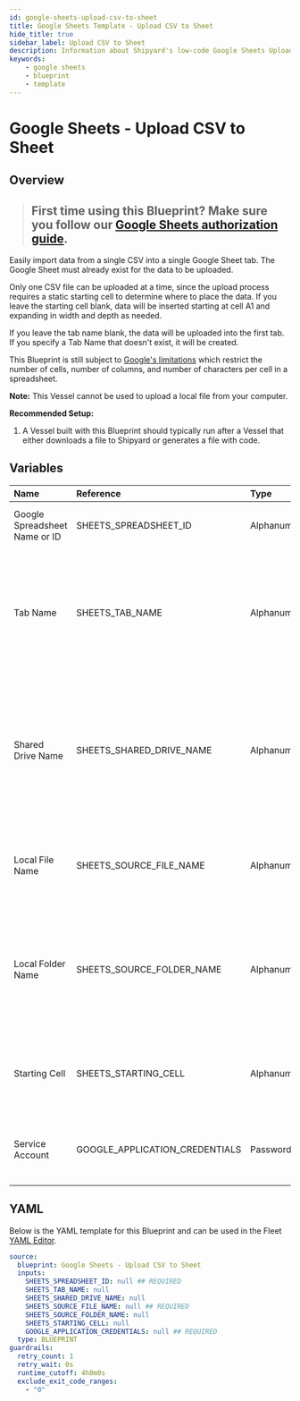 ```yaml
---
id: google-sheets-upload-csv-to-sheet
title: Google Sheets Template - Upload CSV to Sheet
hide_title: true
sidebar_label: Upload CSV to Sheet
description: Information about Shipyard's low-code Google Sheets Upload CSV to Sheet blueprint. Easily import your data into a Google Sheet so your teams can collaboratively edit it. Create or update worksheets at scale.
keywords:
    - google sheets
    - blueprint
    - template
---
```


# Google Sheets - Upload CSV to Sheet

## Overview

> ## **First time using this Blueprint? Make sure you follow our [Google Sheets authorization guide](https://www.shipyardapp.com/docs/blueprint-library/google-sheets/google-sheets-authorization/)**.

Easily import data from a single CSV into a single Google Sheet tab. The Google Sheet must already exist for the data to be uploaded.

Only one CSV file can be uploaded at a time, since the upload process requires a static starting cell to determine where to place the data. If you leave the starting cell blank, data will be inserted starting at cell A1 and expanding in width and depth as needed.

If you leave the tab name blank, the data will be uploaded into the first tab. If you specify a Tab Name that doesn't exist, it will be created.

This Blueprint is still subject to [Google's limitations](https://support.google.com/drive/answer/37603) which restrict the number of cells, number of columns, and number of characters per cell in a spreadsheet.

**Note:** This Vessel cannot be used to upload a local file from your computer.

**Recommended Setup:**

1. A Vessel built with this Blueprint should typically run after a Vessel that either downloads a file to Shipyard or generates a file with code. 



## Variables

| Name                          | Reference                      | Type         | Required           | Default | Options | Description                                                                                                                           |
|:------------------------------|:-------------------------------|:-------------|:-------------------|:--------|:--------|:--------------------------------------------------------------------------------------------------------------------------------------|
| Google Spreadsheet Name or ID | SHEETS_SPREADSHEET_ID          | Alphanumeric | :white_check_mark: | -       | -       | Name or ID of the sheet to put data into.                                                                                             |
| Tab Name                      | SHEETS_TAB_NAME                | Alphanumeric | :heavy_minus_sign: | -       | -       | Name of the tab in the sheet to upload data to. This field is case sensitive. If left blank, data will be put into the first tab.     |
| Shared Drive Name             | SHEETS_SHARED_DRIVE_NAME       | Alphanumeric | :heavy_minus_sign: | -       | -       | Name of the Shared Drive the sheet exists in. This field is case sensitive. Leave blank if the file does not exist in a Shared Drive. |
| Local File Name               | SHEETS_SOURCE_FILE_NAME        | Alphanumeric | :white_check_mark: | -       | -       | Name of the target CSV file on Shipyard to be uploaded to the sheet.                                                                  |
| Local Folder Name             | SHEETS_SOURCE_FOLDER_NAME      | Alphanumeric | :heavy_minus_sign: | -       | -       | Name of the local folder on Shipyard to upload the target file from. If left blank, will look in the home directory.                  |
| Starting Cell                 | SHEETS_STARTING_CELL           | Alphanumeric | :heavy_minus_sign: | -       | -       | Cell to start at when uploading data. If left blank, will start at cell A1.                                                           |
| Service Account               | GOOGLE_APPLICATION_CREDENTIALS | Password     | :white_check_mark: | -       | -       | JSON from a Google Cloud Service account key.                                                                                         |


## YAML

Below is the YAML template for this Blueprint and can be used in the Fleet [YAML Editor](../../reference/fleets/yaml-editor.md).

```yaml
source:
  blueprint: Google Sheets - Upload CSV to Sheet
  inputs:
    SHEETS_SPREADSHEET_ID: null ## REQUIRED
    SHEETS_TAB_NAME: null 
    SHEETS_SHARED_DRIVE_NAME: null 
    SHEETS_SOURCE_FILE_NAME: null ## REQUIRED
    SHEETS_SOURCE_FOLDER_NAME: null 
    SHEETS_STARTING_CELL: null 
    GOOGLE_APPLICATION_CREDENTIALS: null ## REQUIRED
  type: BLUEPRINT
guardrails:
  retry_count: 1
  retry_wait: 0s
  runtime_cutoff: 4h0m0s
  exclude_exit_code_ranges:
    - "0"
```
